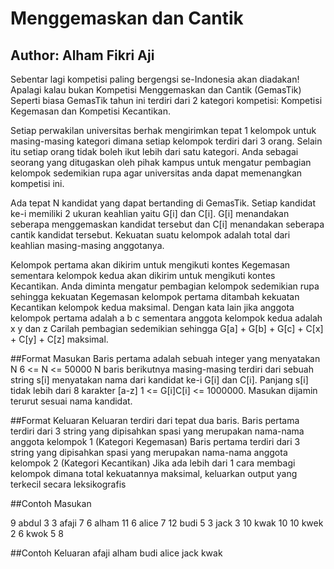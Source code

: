 # Menggemaskan dan Cantik
## Author: Alham Fikri Aji


Sebentar lagi kompetisi paling bergengsi se-Indonesia akan diadakan! Apalagi kalau bukan Kompetisi Menggemaskan dan Cantik (GemasTik) Seperti biasa GemasTik tahun ini terdiri dari 2 kategori kompetisi: Kompetisi Kegemasan dan Kompetisi Kecantikan.

Setiap perwakilan universitas berhak mengirimkan tepat 1 kelompok untuk masing-masing kategori dimana setiap kelompok terdiri dari 3 orang. Selain itu setiap orang tidak boleh ikut lebih dari satu kategori. Anda sebagai seorang yang ditugaskan oleh pihak kampus untuk mengatur pembagian kelompok sedemikian rupa agar universitas anda dapat memenangkan kompetisi ini.

Ada tepat N kandidat yang dapat bertanding di GemasTik. Setiap kandidat ke-i memiliki 2 ukuran keahlian yaitu G[i] dan C[i]. G[i] menandakan seberapa menggemaskan kandidat tersebut dan C[i] menandakan seberapa cantik kandidat tersebut. Kekuatan suatu kelompok adalah total dari keahlian masing-masing anggotanya.

Kelompok pertama akan dikirim untuk mengikuti kontes Kegemasan sementara kelompok kedua akan dikirim untuk mengikuti kontes Kecantikan. Anda diminta mengatur pembagian kelompok sedemikian rupa sehingga kekuatan Kegemasan kelompok pertama ditambah kekuatan Kecantikan kelompok kedua maksimal. Dengan kata lain jika anggota kelompok pertama adalah a b c sementara anggota kelompok kedua adalah x y dan z Carilah pembagian sedemikian sehingga G[a] + G[b] + G[c] + C[x] + C[y] + C[z] maksimal.


##Format Masukan
Baris pertama adalah sebuah integer yang menyatakan N 6 <= N <= 50000
N baris berikutnya masing-masing terdiri dari sebuah string s[i] menyatakan nama dari kandidat ke-i G[i] dan C[i].
Panjang s[i] tidak lebih dari 8 karakter [a-z] 1 <= G[i]C[i] <= 1000000.
Masukan dijamin terurut sesuai nama kandidat.


##Format Keluaran
Keluaran terdiri dari tepat dua baris.
Baris pertama terdiri dari 3 string yang dipisahkan spasi yang merupakan nama-nama anggota kelompok 1 (Kategori Kegemasan)
Baris pertama terdiri dari 3 string yang dipisahkan spasi yang merupakan nama-nama anggota kelompok 2 (Kategori Kecantikan)
Jika ada lebih dari 1 cara membagi kelompok dimana total kekuatannya maksimal, keluarkan output yang terkecil secara leksikografis


##Contoh Masukan

9
abdul 3 3
afaji 7 6
alham 11 6
alice 7 12
budi 5 3
jack 3 10
kwak 10 10
kwek 2 6
kwok 5 8


##Contoh Keluaran
afaji alham budi
alice jack kwak


